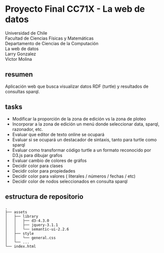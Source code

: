 Proyecto Final CC71X - La web de datos
======================================
Universidad de Chile  
Facultad de Ciencias Físicas y Matemáticas  
Departamento de Ciencias de la Computación  
La web de datos  
Larry Gonzalez  
Victor Molina  



resumen
-------
Aplicación web que busca visualizar datos RDF (turtle) y resultados de consultas sparql.



tasks
-----
*   Modificar la proporción de la zona de edición vs la zona de ploteo
*   Incorporar a la zona de edición un menú donde seleccionar data, sparql, razonador, etc.
*   Evaluar que editor de texto online se ocupará
*   Evaluar si se ocupará un destacador de sintaxis, tanto para turtle como sparql
*   Evaluar como transformar código turtle a un formato reconocido por D3.js para dibujar grafos
*   Evaluar cambio de colores de gráfos
*   Decidir color para clases
*   Decidir color para propiedades
*   Decidir color para valores ( literales / números / fechas / etc)
*   Decidir color de nodos seleccionados en consulta sparql


estructura de repositorio
-------------------------
    .
    ├── assets
    │   ├── library
    │   │   ├── d3-4.3.0
    │   │   ├── jquery-3.1.1
    │   │   └── semantic-ui-2.2.6
    │   ├── style
    │   │   └── general.css
    │   └── ...
    └── index.html

